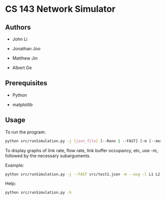 CS 143 Network Simulator 
===========================

Authors
----------------

* John Li

* Jonathan Joo

* Matthew Jin

* Albert Ge

Prerequisites
-------------------

* Python

* matplotlib

Usage
----------------

To run the program:
```bash
python src/runSimulation.py -j [json_file] [--Reno | --FAST] [-m [--more --less --avg] [-l [links]] [-f [flows]]] [-v]
```

To display graphs of link rate, flow rate, link buffer occupancy, etc, use -m, followed by the necessary subarguments. 

Example:
```bash
python src/runSimulation.py -j --FAST src/test1.json -m --avg -l L1 L2 -f F1
```

Help:
```bash
python src/runSimulation.py -h
```

